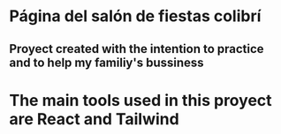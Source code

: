 # Página del salón de fiestas colibrí

## Proyect created with the intention to practice and to help my familiy's bussiness

# The main tools used in this proyect are React and Tailwind
